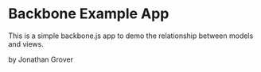 # Backbone Example App

This is a simple backbone.js app  to demo the relationship between models and views.


by Jonathan Grover

